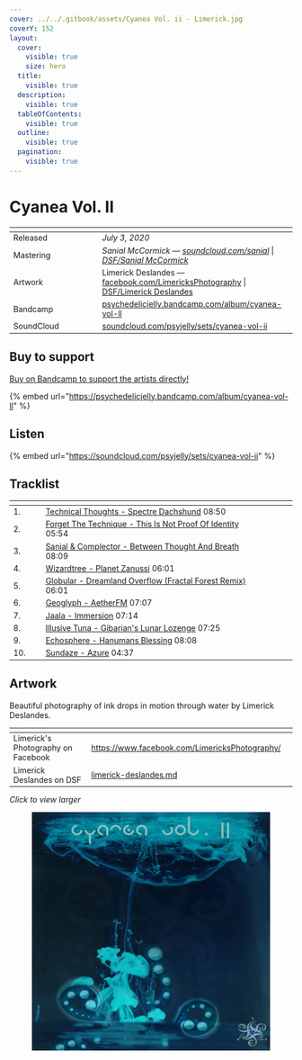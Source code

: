 ```yaml
---
cover: ../../.gitbook/assets/Cyanea Vol. ii - Limerick.jpg
coverY: 152
layout:
  cover:
    visible: true
    size: hero
  title:
    visible: true
  description:
    visible: true
  tableOfContents:
    visible: true
  outline:
    visible: true
  pagination:
    visible: true
---
```


# Cyanea Vol. II

<table data-header-hidden><thead><tr><th width="144"></th><th></th></tr></thead><tbody><tr><td>Released</td><td><em>July 3, 2020</em></td></tr><tr><td>Mastering</td><td><em>Sanial McCormick —</em> <a href="https://soundcloud.com/sanial"><em>soundcloud.com/sanial</em></a> | <a href="../../artists/mastering/sanial-mccormick.md"><em>DSF/Sanial McCormick</em></a> </td></tr><tr><td>Artwork</td><td>Limerick Deslandes — <a href="https://www.facebook.com/LimericksPhotography/">facebook.com/LimericksPhotography</a> | <a href="../../artists/graphic/limerick-deslandes.md">DSF/Limerick Deslandes</a> </td></tr><tr><td>Bandcamp</td><td><a href="https://psychedelicjelly.bandcamp.com/album/cyanea-vol-ll">psychedelicjelly.bandcamp.com/album/cyanea-vol-ll</a> </td></tr><tr><td>SoundCloud</td><td><a href="https://soundcloud.com/psyjelly/sets/cyanea-vol-ii">soundcloud.com/psyjelly/sets/cyanea-vol-ii</a></td></tr></tbody></table>

## Buy to support

[Buy on Bandcamp to support the artists directly!](https://psychedelicjelly.bandcamp.com/album/cyanea-vol-ll)&#x20;

{% embed url="https://psychedelicjelly.bandcamp.com/album/cyanea-vol-ll" %}

## Listen

{% embed url="https://soundcloud.com/psyjelly/sets/cyanea-vol-ii" %}

## Tracklist

<table data-header-hidden><thead><tr><th width="51"></th><th width="471"></th><th width="68"></th></tr></thead><tbody><tr><td>1.</td><td><a href="https://psychedelicjelly.bandcamp.com/track/spectre-dachshund">Technical Thoughts - Spectre Dachshund</a> 08:50</td><td></td></tr><tr><td>2.</td><td><a href="https://psychedelicjelly.bandcamp.com/track/this-is-not-proof-of-identity">Forget The Technique - This Is Not Proof Of Identity</a> 05:54</td><td></td></tr><tr><td>3.</td><td><a href="https://psychedelicjelly.bandcamp.com/track/between-thought-and-breath">Sanial &#x26; Complector - Between Thought And Breath</a> 08:09</td><td></td></tr><tr><td>4.</td><td><a href="https://psychedelicjelly.bandcamp.com/track/planet-zanussi">Wizardtree - Planet Zanussi</a> 06:01</td><td></td></tr><tr><td>5.</td><td><a href="https://psychedelicjelly.bandcamp.com/track/dreamland-overflow-fractal-forest-remix">Globular - Dreamland Overflow (Fractal Forest Remix)</a> 06:01</td><td></td></tr><tr><td>6.</td><td><a href="https://psychedelicjelly.bandcamp.com/track/aetherfm">Geoglyph - AetherFM</a> 07:07</td><td></td></tr><tr><td>7.</td><td><a href="https://psychedelicjelly.bandcamp.com/track/immersion">Jaala - Immersion</a> 07:14</td><td></td></tr><tr><td>8.</td><td><a href="https://psychedelicjelly.bandcamp.com/track/gibarians-lunar-lozenge">Illusive Tuna - Gibarian's Lunar Lozenge</a> 07:25</td><td></td></tr><tr><td>9.</td><td><a href="https://psychedelicjelly.bandcamp.com/track/hanumans-blessing">Echosphere - Hanumans Blessing</a> 08:08</td><td></td></tr><tr><td>10.</td><td><a href="https://psychedelicjelly.bandcamp.com/track/azure">Sundaze - Azure</a> 04:37</td><td></td></tr></tbody></table>

## Artwork

Beautiful photography of ink drops in motion through water by Limerick Deslandes.

<table data-card-size="large" data-view="cards"><thead><tr><th></th><th data-hidden data-card-target data-type="content-ref"></th><th data-hidden data-card-cover data-type="files"></th></tr></thead><tbody><tr><td>Limerick's Photography on Facebook</td><td><a href="https://www.facebook.com/LimericksPhotography/">https://www.facebook.com/LimericksPhotography/</a></td><td></td></tr><tr><td>Limerick Deslandes on DSF</td><td><a href="../../artists/graphic/limerick-deslandes.md">limerick-deslandes.md</a></td><td></td></tr></tbody></table>

_Click to view larger_

<figure><img src="../../.gitbook/assets/Cyanea Vol. ii - Limerick.jpg" alt=""><figcaption></figcaption></figure>
